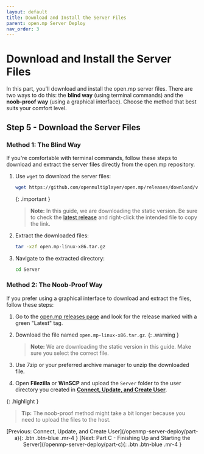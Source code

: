 ```yaml
---
layout: default
title: Download and Install the Server Files
parent: open.mp Server Deploy
nav_order: 3
---
```


# Download and Install the Server Files

In this part, you'll download and install the open.mp server files. There are two ways to do this: the **blind way** (using terminal commands) and the **noob-proof way** (using a graphical interface). Choose the method that best suits your comfort level.

## Step 5 - Download the Server Files

### Method 1: The Blind Way

If you're comfortable with terminal commands, follow these steps to download and extract the server files directly from the open.mp repository.

1. Use `wget` to download the server files: 
   ```bash
   wget https://github.com/openmultiplayer/open.mp/releases/download/v1.2.0.2670/open.mp-linux-x86.tar.gz
   ```

   {: .important }
   > **Note:** In this guide, we are downloading the static version. Be sure to check the [latest release](https://github.com/openmultiplayer/open.mp/releases) and right-click the intended file to copy the link.

2. Extract the downloaded files:
   ```bash
   tar -xzf open.mp-linux-x86.tar.gz
   ```

3. Navigate to the extracted directory:
   ```bash
   cd Server
   ```

### Method 2: The Noob-Proof Way

If you prefer using a graphical interface to download and extract the files, follow these steps:

1. Go to the [open.mp releases page](https://github.com/openmultiplayer/open.mp/releases) and look for the release marked with a green "Latest" tag.
2. Download the file named `open.mp-linux-x86.tar.gz`.
   {: .warning }
   > **Note:** We are downloading the static version in this guide. Make sure you select the correct file.

3. Use 7zip or your preferred archive manager to unzip the downloaded file.
4. Open **Filezilla** or **WinSCP** and upload the `Server` folder to the user directory you created in [**Connect, Update, and Create User**](/openmp-server-deploy/part-a).

{: .highlight } 
> **Tip:** The noob-proof method might take a bit longer because you need to upload the files to the host.

<div align="center">
[Previous: Connect, Update, and Create User](/openmp-server-deploy/part-a){: .btn .btn-blue .mr-4 }
[Next: Part C - Finishing Up and Starting the Server](/openmp-server-deploy/part-c){: .btn .btn-blue .mr-4 }
</div>
